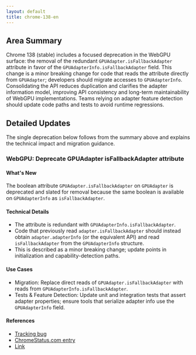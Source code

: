 ```yaml
---
layout: default
title: chrome-138-en
---
```


## Area Summary

Chrome 138 (stable) includes a focused deprecation in the WebGPU surface: the removal of the redundant `GPUAdapter.isFallbackAdapter` attribute in favor of the `GPUAdapterInfo.isFallbackAdapter` field. This change is a minor breaking change for code that reads the attribute directly from `GPUAdapter`; developers should migrate accesses to `GPUAdapterInfo`. Consolidating the API reduces duplication and clarifies the adapter information model, improving API consistency and long-term maintainability of WebGPU implementations. Teams relying on adapter feature detection should update code paths and tests to avoid runtime regressions.

## Detailed Updates

The single deprecation below follows from the summary above and explains the technical impact and migration guidance.

### WebGPU: Deprecate GPUAdapter isFallbackAdapter attribute

#### What's New
The boolean attribute `GPUAdapter.isFallbackAdapter` on `GPUAdapter` is deprecated and slated for removal because the same boolean is available on `GPUAdapterInfo` as `isFallbackAdapter`.

#### Technical Details
- The attribute is redundant with `GPUAdapterInfo.isFallbackAdapter`.
- Code that previously read `adapter.isFallbackAdapter` should instead obtain `adapter.adapterInfo` (or the equivalent API) and read `isFallbackAdapter` from the `GPUAdapterInfo` structure.
- This is described as a minor breaking change; update points in initialization and capability-detection paths.

#### Use Cases
- Migration: Replace direct reads of `GPUAdapter.isFallbackAdapter` with reads from `GPUAdapterInfo.isFallbackAdapter`.
- Tests & Feature Detection: Update unit and integration tests that assert adapter properties; ensure tools that serialize adapter info use the `GPUAdapterInfo` field.

#### References
- [Tracking bug](https://bugs.chromium.org/p/chromium/issues/detail?id=409259074)
- [ChromeStatus.com entry](https://chromestatus.com/feature/5125671816847360)
- [Link](https://gpuweb.github.io/gpuweb/#gpu-adapter)
